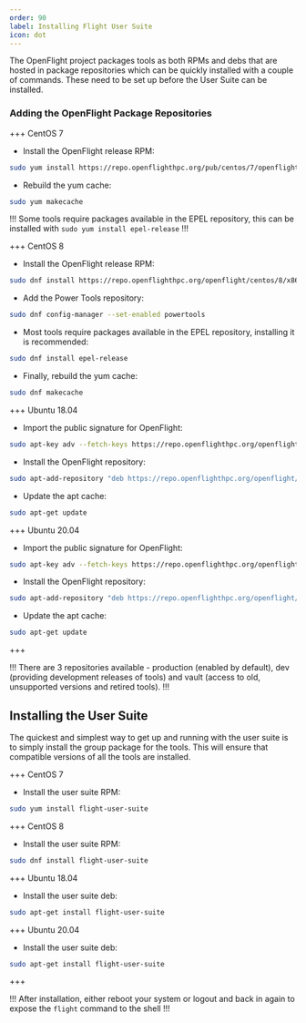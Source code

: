 ```yaml
---
order: 90
label: Installing Flight User Suite
icon: dot
---
```



The OpenFlight project packages tools as both RPMs and debs that are hosted in package repositories which can be quickly installed with a couple of commands. These need to be set up before the User Suite can be installed.

### Adding the OpenFlight Package Repositories

+++ CentOS 7

- Install the OpenFlight release RPM:

```bash
sudo yum install https://repo.openflighthpc.org/pub/centos/7/openflighthpc-release-latest.noarch.rpm
```
- Rebuild the yum cache:
```bash
sudo yum makecache
```
!!!
Some tools require packages available in the EPEL repository, this can be installed with `sudo yum install epel-release`
!!!

+++ CentOS 8

- Install the OpenFlight release RPM:
```bash
sudo dnf install https://repo.openflighthpc.org/openflight/centos/8/x86_64/openflighthpc-release-3-1.noarch.rpm
```

- Add the Power Tools repository:

```bash
sudo dnf config-manager --set-enabled powertools
```

- Most tools require packages available in the EPEL repository, installing it is recommended:

```bash
sudo dnf install epel-release
```

- Finally, rebuild the yum cache:
```bash
sudo dnf makecache
```

+++ Ubuntu 18.04

- Import the public signature for OpenFlight:
```bash
sudo apt-key adv --fetch-keys https://repo.openflighthpc.org/openflighthpc-archive-key.asc
```
- Install the OpenFlight repository:
```bash
sudo apt-add-repository "deb https://repo.openflighthpc.org/openflight/ubuntu stable main"
```
- Update the apt cache:
```bash
sudo apt-get update
```
+++ Ubuntu 20.04

- Import the public signature for OpenFlight:
```bash
sudo apt-key adv --fetch-keys https://repo.openflighthpc.org/openflighthpc-archive-key.asc
```
- Install the OpenFlight repository:
```bash
sudo apt-add-repository "deb https://repo.openflighthpc.org/openflight/ubuntu stable main"
```
- Update the apt cache:
```bash
sudo apt-get update
```
+++



!!!
There are 3 repositories available - production (enabled by default), dev (providing development releases of tools) and vault (access to old, unsupported versions and retired tools).
!!!




## Installing the User Suite

The quickest and simplest way to get up and running with the user suite is to simply install the group package for the tools. This will ensure that compatible versions of all the tools are installed.

+++ CentOS 7

- Install the user suite RPM:
```bash
sudo yum install flight-user-suite
```
+++ CentOS 8

- Install the user suite RPM:
```bash
sudo dnf install flight-user-suite
```
+++ Ubuntu 18.04

- Install the user suite deb:
```bash
sudo apt-get install flight-user-suite
```
+++ Ubuntu 20.04

- Install the user suite deb:
```bash
sudo apt-get install flight-user-suite
```
+++



!!!
After installation, either reboot your system or logout and back in again to expose the `flight` command to the shell
!!!